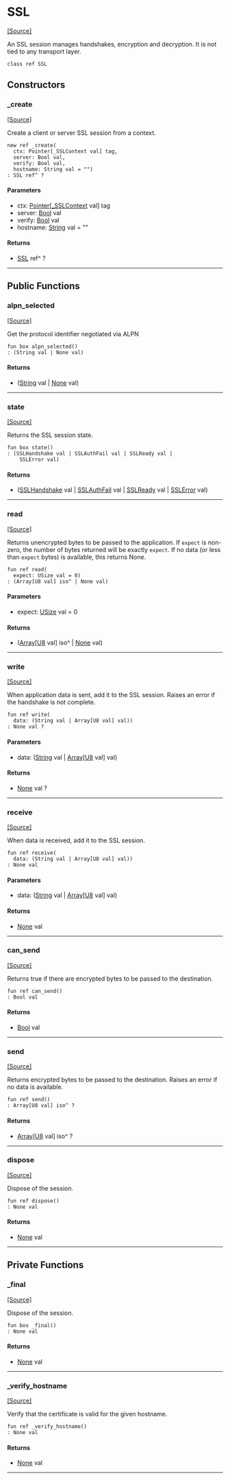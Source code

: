 # SSL
<span class="source-link">[[Source]](src/net-ssl/ssl.md#L19)</span>

An SSL session manages handshakes, encryption and decryption. It is not tied
to any transport layer.


```pony
class ref SSL
```

## Constructors

### _create
<span class="source-link">[[Source]](src/net-ssl/ssl.md#L31)</span>


Create a client or server SSL session from a context.


```pony
new ref _create(
  ctx: Pointer[_SSLContext val] tag,
  server: Bool val,
  verify: Bool val,
  hostname: String val = "")
: SSL ref^ ?
```
#### Parameters

*   ctx: [Pointer](builtin-Pointer.md)\[[_SSLContext](net-ssl-_SSLContext.md) val\] tag
*   server: [Bool](builtin-Bool.md) val
*   verify: [Bool](builtin-Bool.md) val
*   hostname: [String](builtin-String.md) val = ""

#### Returns

* [SSL](net-ssl-SSL.md) ref^ ?

---

## Public Functions

### alpn_selected
<span class="source-link">[[Source]](src/net-ssl/ssl.md#L74)</span>


Get the protocol identifier negotiated via ALPN


```pony
fun box alpn_selected()
: (String val | None val)
```

#### Returns

* ([String](builtin-String.md) val | [None](builtin-None.md) val)

---

### state
<span class="source-link">[[Source]](src/net-ssl/ssl.md#L89)</span>


Returns the SSL session state.


```pony
fun box state()
: (SSLHandshake val | SSLAuthFail val | SSLReady val | 
    SSLError val)
```

#### Returns

* ([SSLHandshake](net-ssl-SSLHandshake.md) val | [SSLAuthFail](net-ssl-SSLAuthFail.md) val | [SSLReady](net-ssl-SSLReady.md) val | 
    [SSLError](net-ssl-SSLError.md) val)

---

### read
<span class="source-link">[[Source]](src/net-ssl/ssl.md#L95)</span>


Returns unencrypted bytes to be passed to the application. If `expect` is
non-zero, the number of bytes returned will be exactly `expect`. If no data
(or less than `expect` bytes) is available, this returns None.


```pony
fun ref read(
  expect: USize val = 0)
: (Array[U8 val] iso^ | None val)
```
#### Parameters

*   expect: [USize](builtin-USize.md) val = 0

#### Returns

* ([Array](builtin-Array.md)\[[U8](builtin-U8.md) val\] iso^ | [None](builtin-None.md) val)

---

### write
<span class="source-link">[[Source]](src/net-ssl/ssl.md#L153)</span>


When application data is sent, add it to the SSL session. Raises an error
if the handshake is not complete.


```pony
fun ref write(
  data: (String val | Array[U8 val] val))
: None val ?
```
#### Parameters

*   data: ([String](builtin-String.md) val | [Array](builtin-Array.md)\[[U8](builtin-U8.md) val\] val)

#### Returns

* [None](builtin-None.md) val ?

---

### receive
<span class="source-link">[[Source]](src/net-ssl/ssl.md#L164)</span>


When data is received, add it to the SSL session.


```pony
fun ref receive(
  data: (String val | Array[U8 val] val))
: None val
```
#### Parameters

*   data: ([String](builtin-String.md) val | [Array](builtin-Array.md)\[[U8](builtin-U8.md) val\] val)

#### Returns

* [None](builtin-None.md) val

---

### can_send
<span class="source-link">[[Source]](src/net-ssl/ssl.md#L183)</span>


Returns true if there are encrypted bytes to be passed to the destination.


```pony
fun ref can_send()
: Bool val
```

#### Returns

* [Bool](builtin-Bool.md) val

---

### send
<span class="source-link">[[Source]](src/net-ssl/ssl.md#L189)</span>


Returns encrypted bytes to be passed to the destination. Raises an error
if no data is available.


```pony
fun ref send()
: Array[U8 val] iso^ ?
```

#### Returns

* [Array](builtin-Array.md)\[[U8](builtin-U8.md) val\] iso^ ?

---

### dispose
<span class="source-link">[[Source]](src/net-ssl/ssl.md#L201)</span>


Dispose of the session.


```pony
fun ref dispose()
: None val
```

#### Returns

* [None](builtin-None.md) val

---

## Private Functions

### _final
<span class="source-link">[[Source]](src/net-ssl/ssl.md#L210)</span>


Dispose of the session.


```pony
fun box _final()
: None val
```

#### Returns

* [None](builtin-None.md) val

---

### _verify_hostname
<span class="source-link">[[Source]](src/net-ssl/ssl.md#L218)</span>


Verify that the certificate is valid for the given hostname.


```pony
fun ref _verify_hostname()
: None val
```

#### Returns

* [None](builtin-None.md) val

---

